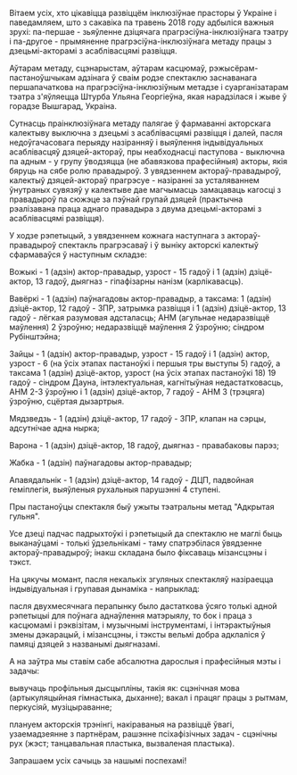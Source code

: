 Вітаем усіх, хто цікавіцца развіццём інклюзіўнае прасторы ў Украіне і паведамляем, што з сакавіка па травень 2018 году адбыліся важныя зрухі: 
па-першае - зьяўленне дзіцячага прагрэсіўна-інклюзіўнага тэатру і па-другое - прымяненне прагрэсіўна-інклюзіўнага метаду працы з дзецьмі-акторамі з асаблівасцямі развіцця.


Аўтарам метаду, сцэнарыстам, аўтарам касцюмаў, рэжысёрам-пастаноўшчыкам адзінага ў сваім родзе спектаклю заснаванага першапачаткова на прагрэсіўна-інклюзіўным метадзе і суарганізатарам тэатра з'яўляецца Штурба Ульяна Георгіеўна, якая нарадзілася і жыве ў горадзе Вышгарад, Украіна.


Сутнасць праінклюзіўнага метаду палягае ў фармаванні акторскага калектыву выключна з дзецьмі з асаблівасцямі развіцця і далей, пасля недоўгачасовага перыяду назіранняў і выяўлення індывідуальных асаблівасцяў дзяцей-актораў, пры неабходнасці паступова - выключна па адным - у групу ўводзяцца (не абавязкова прафесійныя) акторы, якія бяруць на сябе ролю правадыроў. З увядзеннем актораў-правадыроў, калектыў дзяцей-актораў прагрэсуе - назіранні за усталяваннем ўнутраных сувязяў у калектыве дае магчымасць замацаваць кагосці з правадыроў па сюжэце за пэўнай групай дзяцей (практычна рэалізавана праца аднаго правадыра з двума дзецьмі-акторамі з асаблівасцямі развіцця).

У ходзе рэпетыцый, з увядзеннем кожнага наступнага з актораў-правадыроў спектакль прагрэсаваў і ў выніку акторскі калектыў сфармаваўся ў наступным складзе:


Вожыкі - 1 (адзін) актор-правадыр, узрост - 15 гадоў і 1 (адзін) дзіцё-актор, 13 гадоў, дыягназ - гіпафізарны нанізм (карлікавасць).


Вавёркі - 1 (адзін) паўнагадовы актор-правадыр, а таксама: 1 (адзін) дзіцё-актор, 12 гадоў - ЗПР, затрымка развіцця і 1 (адзін) дзіцё-актор, 13 гадоў - лёгкая разумовая адсталасць; АНМ (агульнае недаразвіццё маўлення) 2 ўзроўню; недаразвіццё маўлення 2 ўзроўню; сіндром Рубінштэйна;


Зайцы - 1 (адзін) актор-правадыр, узрост - 15 гадоў і 1 (адзін) актор, узрост - 6 (на ўсіх этапах пастаноўкі і першыя тры выступы 5) гадоў, а таксама 1 (адзін) дзіцё-актор, узрост (на ўсіх этапах пастаноўкі 18) 19 гадоў - сіндром Дауна, інтэлектуальная, кагнітыўная недастатковасць, АНМ 2-3 ўзроўню і 1 (адзін) дзіцё-актор, 7 гадоў - АНМ 3 (трэцяга) ўзроўню, сцёртая дызартрыя. 

Мядзведзь - 1 (адзін) дзіцё-актор, 17 гадоў - ЗПР, клапан на сэрцы, адсутнічае адна нырка;


Варона - 1 (адзін) дзіцё-актор, 18 гадоў, дыягназ - правабаковы парэз;


Жабка - 1 (адзін) паўнагадовы актор-правадыр;


Апавядальнік - 1 (адзін) дзіцё-актор, 14 гадоў - ДЦП, падвойная геміплегія, выяўленыя рухальныя парушэнні 4 ступені.


Пры пастаноўцы спектакля быў ужыты тэатральны метад "Адкрытая гульня".


Усе дзеці падчас падрыхтоўкі і рэпетыцый да спектаклю не маглі быць выканаўцамі - толькі ўдзельнікамі - таму спатрэбілася ўвядзенне актораў-правадыроў; інакш складана было фіксаваць мізансцэны і тэкст.


На цякучы момант, пасля некалькіх згуляных спектакляў назіраецца індывідуальная і групавая дынаміка - напрыклад:

пасля двухмесячнага перапынку было дастаткова ўсяго толькі адной рэпетыцыі для поўнага аднаўлення матэрыялу, то бок і праца з касцюмамі і рэквізітам, і музычнымі інструментамі, і інтэрактыўныя змены дэкарацый, і мізансцэны, і тэксты вельмі добра адклаліся ў памяці дзяцей з названымі дыягназамі.


А на заўтра мы ставім сабе абсалютна дарослыя і прафесійныя мэты і задачы:

вывучаць профільныя дысцыпліны, такія як: сцэнічная мова (артыкуляцыйная гімнастыка, дыханне); вакал і працяг працы з рытмам, перкусіяй, музіцыраванне;

плануем акторскія трэнінгі, накіраваныя на развіццё ўвагі, узаемадзеянне з партнёрам, рашэнне псіхафізічных задач - сцэнічны рух (жэст; танцавальная пластыка, вызваленая пластыка).

Запрашаем усіх сачыць за нашымі поспехамі!